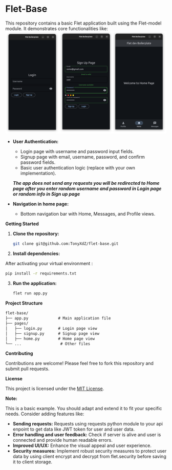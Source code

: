# Flet-Base

This repository contains a basic Flet application built using the Flet-model module. It demonstrates core functionalities like:
![Flet-base app preview screenshots](https://github.com/TonyXdZ/flet-base/blob/434bb2d59aa2f96b3758f5cc4e8252d16b5a9d51/flet-base-preview.png)
- **User Authentication:**

    - Login page with username and password input fields.
    - Signup page with email, username, password, and confirm password fields.
    - Basic user authentication logic (replace with your own implementation).
    
    ***The app does not send any requests you will be redirected to Home page after you enter random username and password in Login page or random info in Sign up page***
    
- **Navigation in home page:**
 
    - Bottom navigation bar with Home, Messages, and Profile views.


**Getting Started**

1. **Clone the repository:**
   ```bash
   git clone git@github.com:TonyXdZ/flet-base.git
   ```

2. **Install dependencies:**

After activating your virtual environment :
   ```bash
   pip install -r requirements.txt
   ```

3. **Run the application:**
   ```bash
   flet run app.py 
   ```

**Project Structure**

```
flet-base/
├── app.py             # Main application file
├── pages/
│   ├── login.py       # Login page view
│   ├── signup.py      # Signup page view
│   ├── home.py        # Home page view
└── ...                 # Other files 
```

**Contributing**

Contributions are welcome! Please feel free to fork this repository and submit pull requests.

**License**

This project is licensed under the [MIT License](https://tlo.mit.edu/resources/open-source-initiative).

**Note:**

This is a basic example. You should adapt and extend it to fit your specific needs. Consider adding features like:

- **Sending requests:** Requests using requests python module to your api enpoint to get data like JWT token for user and user data.
- **Error handling and user feedback:** Check if server is alive and user is connected and provide human readable errors.
- **Improved UI/UX:** Enhance the visual appeal and user experience.
- **Security measures:** Implement robust security measures to protect user data by using client encrypt and decrypt from flet.security before saving it to client storage.
